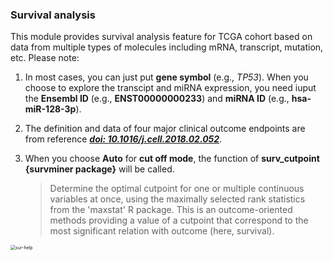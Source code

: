 ### Survival analysis

This module provides survival analysis feature for TCGA cohort based on data from multiple types of molecules including mRNA, transcript, mutation, etc. Please note:

1. In most cases, you can just put **gene symbol** (e.g., *TP53*). When you choose to explore the transcipt and miRNA expression, you need iuput the **Ensembl ID** (e.g., **ENST00000000233**) and **miRNA ID** (e.g., **hsa-miR-128-3p**).

2. The definition and data of four major clinical outcome endpoints are from reference [***doi: 10.1016/j.cell.2018.02.052***](https://pubmed.ncbi.nlm.nih.gov/29625055/).

3. When you choose **Auto** for **cut off mode**, the function of **surv_cutpoint {survminer package}** will be called.

   > Determine the optimal cutpoint for one or multiple continuous variables at once, using the maximally selected rank statistics from the 'maxstat' R package. This is an outcome-oriented methods providing a value of a cutpoint that correspond to the most significant relation with outcome (here, survival).

<img src="https://gitee.com/ShixiangWang/ImageCollection/raw/master/png/20210412231135.png" alt="sur-help" style="zoom:50%;" />


